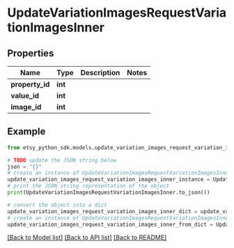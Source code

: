 # UpdateVariationImagesRequestVariationImagesInner


## Properties

Name | Type | Description | Notes
------------ | ------------- | ------------- | -------------
**property_id** | **int** |  | 
**value_id** | **int** |  | 
**image_id** | **int** |  | 

## Example

```python
from etsy_python_sdk.models.update_variation_images_request_variation_images_inner import UpdateVariationImagesRequestVariationImagesInner

# TODO update the JSON string below
json = "{}"
# create an instance of UpdateVariationImagesRequestVariationImagesInner from a JSON string
update_variation_images_request_variation_images_inner_instance = UpdateVariationImagesRequestVariationImagesInner.from_json(json)
# print the JSON string representation of the object
print(UpdateVariationImagesRequestVariationImagesInner.to_json())

# convert the object into a dict
update_variation_images_request_variation_images_inner_dict = update_variation_images_request_variation_images_inner_instance.to_dict()
# create an instance of UpdateVariationImagesRequestVariationImagesInner from a dict
update_variation_images_request_variation_images_inner_from_dict = UpdateVariationImagesRequestVariationImagesInner.from_dict(update_variation_images_request_variation_images_inner_dict)
```
[[Back to Model list]](../README.md#documentation-for-models) [[Back to API list]](../README.md#documentation-for-api-endpoints) [[Back to README]](../README.md)


